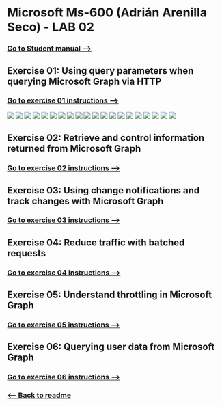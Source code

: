# Microsoft Ms-600 (Adrián Arenilla Seco) - LAB 02


### [Go to Student manual -->](01-Student-lab-manual.md)


## Exercise 01: Using query parameters when querying Microsoft Graph via HTTP
### [Go to exercise 01 instructions -->](02-Exercise-1-Using-query-parameters-when-querying-Microsoft-Graph-via-HTTP.md)


![](Evidences/Image02a.png)
![](Evidences/Image02b.png)
![](Evidences/Image02c.png)
![](Evidences/Image02d.png)
![](Evidences/Image02e.png)
![](Evidences/Image02f.png)
![](Evidences/Image02g.png)
![](Evidences/Image02h.png)
![](Evidences/Image02i.png)
![](Evidences/Image02j.png)
![](Evidences/Image02k.png)
![](Evidences/Image02l.png)
![](Evidences/Image02m.png)
![](Evidences/Image02n.png)
![](Evidences/Image02o.png)
![](Evidences/Image02p.png)
![](Evidences/Image02q.png)
![](Evidences/Image02r.png)
![](Evidences/Image02s.png)
![](Evidences/Image02t.png)


## Exercise 02: Retrieve and control information returned from Microsoft Graph
### [Go to exercise 02 instructions -->](03-Exercise-2-Retrieve-and-control-information-returned-from-Microsoft-Graph.md)



## Exercise 03: Using change notifications and track changes with Microsoft Graph
### [Go to exercise 03 instructions -->](04-Exercise-3-Using-change-notifications-and-track-changes-with-Microsoft-Graph.md)



## Exercise 04: Reduce traffic with batched requests
### [Go to exercise 04 instructions -->](05-Exercise-4-Reduce-traffic-with-batched-requests.md)



## Exercise 05: Understand throttling in Microsoft Graph
### [Go to exercise 05 instructions -->](06-Exercise-5-Understand-throttling-in-Microsoft-Graph.md)



## Exercise 06: Querying user data from Microsoft Graph
### [Go to exercise 06 instructions -->](07-Exercise-6-Querying-user-data-from-Microsoft-Graph.md)



### [<-- Back to readme](../../../)